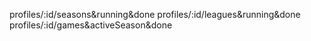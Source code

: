 profiles/:id/seasons&running&done
profiles/:id/leagues&running&done
profiles/:id/games&activeSeason&done
